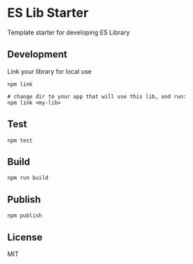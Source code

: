# ES Lib Starter
Template starter for developing ES Library

## Development

Link your library for local use
```
npm link

# change dir to your app that will use this lib, and run:
npm link <my-lib>
```

## Test
```
npm test
```

## Build
```
npm run build
```

## Publish
```
npm publish
```

## License
MIT
